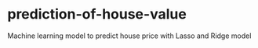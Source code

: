 # prediction-of-house-value
Machine learning model to predict house price with Lasso and Ridge model 
